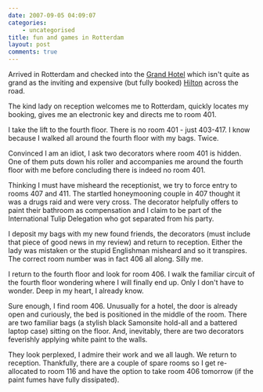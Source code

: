 ```yaml
---
date: 2007-09-05 04:09:07
categories:
    - uncategorised
title: fun and games in Rotterdam
layout: post
comments: true
---
```

Arrived in Rotterdam and checked into the
[Grand Hotel](http://www.nbrightside.com/blog/2007/09/04/fear-and-trepidation/)
which isn't quite as grand as the inviting and expensive (but fully
booked)
[Hilton](http://www1.hilton.com/en_US/hi/hotel/RTMHITW-Hilton-Rotterdam-hotel/index.do)
across the road.

The kind lady on reception welcomes me to Rotterdam, quickly locates my
booking, gives me an electronic key and directs me to room 401.

I take the lift to the fourth floor. There is no room 401 - just
403-417. I know because I walked all around the fourth floor with my
bags. Twice.

Convinced I am an idiot, I ask two decorators where room 401 is hidden.
One of them puts down his roller and accompanies me around the fourth
floor with me before concluding there is indeed no room 401.

Thinking I must have misheard the receptionist, we try to force entry to
rooms 407 and 411. The startled honeymooning couple in 407 thought it
was a drugs raid and were very cross. The decorator helpfully offers to
paint their bathroom as compensation and I claim to be part of the
International Tulip Delegation who got separated from his party.

I deposit my bags with my new found friends, the decorators (must
include that piece of good news in my review) and return to reception.
Either the lady was mistaken or the stupid Englishman misheard and so it
transpires. The correct room number was in fact 406 all along. Silly me.

I return to the fourth floor and look for room 406. I walk the familiar
circuit of the fourth floor wondering where I will finally end up. Only
I don't have to wonder. Deep in my heart, I already know.

Sure enough, I find room 406. Unusually for a hotel, the door is already
open and curiously, the bed is positioned in the middle of the room.
There are two familiar bags (a stylish black Samonsite hold-all and a
battered laptop case) sitting on the floor. And, inevitably, there are
two decorators feverishly applying white paint to the walls.

They look perplexed, I admire their work and we all laugh. We return to
reception. Thankfully, there are a couple of spare rooms so I get
re-allocated to room 116 and have the option to take room 406 tomorrow
(if the paint fumes have fully dissipated).
